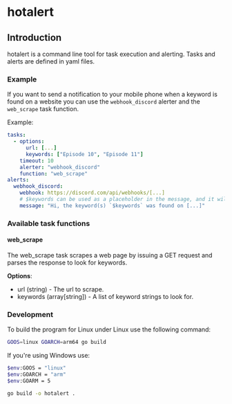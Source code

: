 # hotalert

## Introduction
hotalert is a command line tool for task execution and alerting. Tasks and alerts are defined in yaml files.

### Example
If you want to send a notification to your mobile phone when a keyword is found on a website you can use the
`webhook_discord` alerter and the `web_scrape` task function.

Example:

```yaml
tasks:
  - options:
      url: [...]
      keywords: ["Episode 10", "Episode 11"]
    timeout: 10
    alerter: "webhook_discord"
    function: "web_scrape"
alerts:
  webhook_discord:
    webhook: https://discord.com/api/webhooks/[...]
    # $keywords can be used as a placeholder in the message, and it will be replaced with the actual keywords.
    message: "Hi, the keyword(s) `$keywords` was found on [...]"
```

### Available task functions

#### web_scrape

The web_scrape task scrapes a web page by issuing a GET request and parses the response to look for keywords.

**Options**:
- url (string) - The url to scrape.
- keywords (array[string]) - A list of keyword strings to look for.

### Development

To build the program for Linux under Linux use the following command:

```bash
GOOS=linux GOARCH=arm64 go build
```

If you're using Windows use:
```bash
$env:GOOS = "linux"
$env:GOARCH = "arm"
$env:GOARM = 5 

go build -o hotalert .
```
